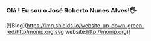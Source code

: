 ### Olá ! Eu sou o José Roberto Nunes Alves!🖐️
 [![Blog](https://img.shields.io/website-up-down-green-red/http/monip.org.svg website:http://monip.org)]
